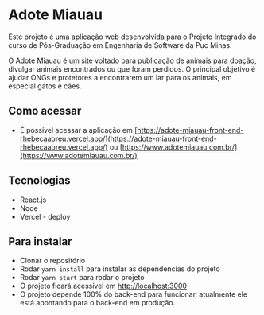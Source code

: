 # Adote Miauau

Este projeto é uma aplicação web desenvolvida para o Projeto Integrado do curso de Pós-Graduação em Engenharia de Software da Puc Minas. 

O Adote Miauau é um site voltado para publicação de animais para doação, divulgar animais encontrados ou que foram perdidos. O principal objetivo é ajudar ONGs e protetores a encontrarem um lar para os animais, em especial gatos e cães. 

## Como acessar
- É possível acessar a aplicação em [https://adote-miauau-front-end-rhebecaabreu.vercel.app/](https://adote-miauau-front-end-rhebecaabreu.vercel.app/) ou [https://www.adotemiauau.com.br/](https://www.adotemiauau.com.br/) 

## Tecnologias
- React.js
- Node
- Vercel - deploy

## Para instalar
- Clonar o repositório
- Rodar `yarn install` para instalar as dependencias do projeto
- Rodar `yarn start` para rodar o projeto
- O projeto ficará acessível em [http://localhost:3000](http://localhost:3000)
- O projeto depende 100% do back-end para funcionar, atualmente ele está apontando para o back-end em produção. 

